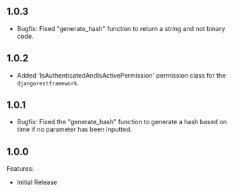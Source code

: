 ## 1.0.3

  - Bugfix: Fixed "generate_hash" function to return a string and not binary code.

## 1.0.2

  - Added 'IsAuthenticatedAndIsActivePermission' permission class for the `djangorestframework`.

## 1.0.1

  - Bugfix: Fixed the "generate_hash" function to generate a hash based on time if no parameter has been inputted.

## 1.0.0

Features:

  - Initial Release
